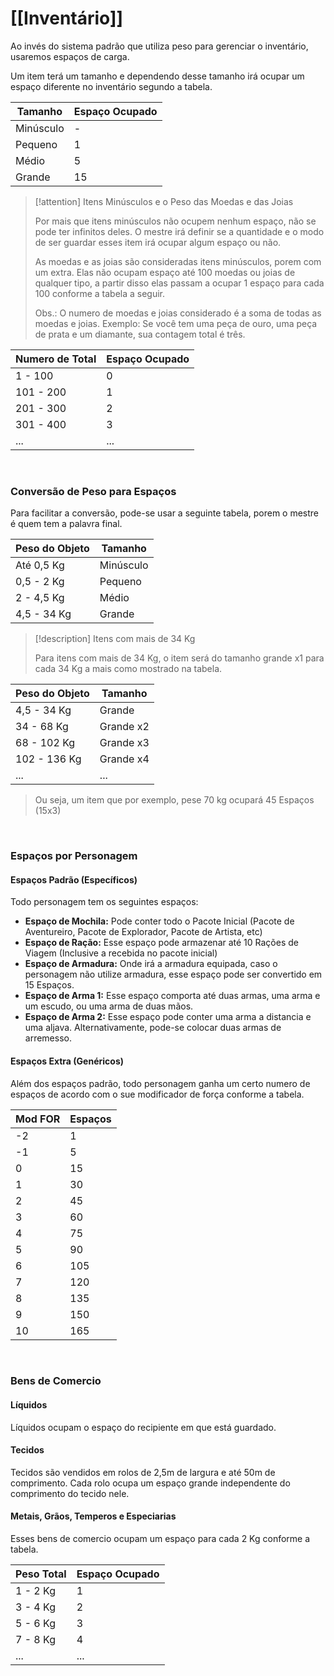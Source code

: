 # [[Inventário]]

Ao invés do sistema padrão que utiliza peso para gerenciar o inventário, usaremos espaços de carga.

Um item terá um tamanho e dependendo desse tamanho irá ocupar um espaço diferente no inventário segundo a tabela.

| Tamanho   | Espaço Ocupado |
| --------- | -------------- |
| Minúsculo | -              |
| Pequeno   | 1              |
| Médio     | 5              |
| Grande    | 15             |

> [!attention] Itens Minúsculos e o Peso das Moedas e das Joias
> 
> Por mais que itens minúsculos não ocupem nenhum espaço, não se pode ter infinitos deles. O mestre irá definir se a quantidade e o modo de ser guardar esses item irá ocupar algum espaço ou não.
> 
> As moedas e as joias são consideradas itens minúsculos, porem com um extra. Elas não ocupam espaço até 100 moedas ou joias de qualquer tipo, a partir disso elas passam a ocupar 1 espaço para cada 100 conforme a tabela a seguir.
> 
> Obs.: O numero de moedas e joias considerado é a soma de todas as moedas e joias. Exemplo: Se você tem uma peça de ouro, uma peça de prata e um diamante, sua contagem total é três.
> 
| Numero de Total | Espaço Ocupado |
| --------------- | -------------- |
| 1 - 100         | 0              |
| 101 - 200       | 1              |
| 201 - 300       | 2              |
| 301 - 400       | 3              |
| ...             | ...            |

**⠀**
### Conversão de Peso para Espaços
Para facilitar a conversão, pode-se usar a seguinte tabela, porem o mestre é quem tem a palavra final.

| Peso do Objeto  | Tamanho   |
| --------------- | --------- |
| Até 0,5 Kg      | Minúsculo |
| 0,5 - 2 Kg      | Pequeno   |
| 2 - 4,5 Kg      | Médio     |
| 4,5 - 34 Kg     | Grande    |

> [!description] Itens com mais de 34 Kg
> 
> Para itens com mais de 34 Kg, o item será do tamanho grande x1 para cada 34 Kg a mais como mostrado na tabela.
> 
| Peso do Objeto | Tamanho   |
| -------------- | --------- |
| 4,5 - 34 Kg    | Grande    |
| 34 - 68 Kg     | Grande x2 |
| 68 - 102 Kg    | Grande x3 |
| 102 - 136 Kg   | Grande x4 |
| ...            | ...       |
>
> Ou seja, um item que por exemplo, pese 70 kg ocupará 45 Espaços (15x3)

**⠀**

### Espaços por Personagem
#### Espaços Padrão (Específicos)
Todo personagem tem os seguintes espaços:

- **Espaço de Mochila:** Pode conter todo o Pacote Inicial (Pacote de Aventureiro, Pacote de Explorador, Pacote de Artista, etc)
- **Espaço de Ração:** Esse espaço pode armazenar até 10 Rações de Viagem (Inclusive a recebida no pacote inicial)
- **Espaço de Armadura:** Onde irá a armadura equipada, caso o personagem não utilize armadura, esse espaço pode ser convertido em 15 Espaços.
- **Espaço de Arma 1:** Esse espaço comporta até duas armas, uma arma e um escudo, ou uma arma de duas mãos.
- **Espaço de Arma 2:** Esse espaço pode conter uma arma a distancia e uma aljava. Alternativamente, pode-se colocar duas armas de arremesso.

#### Espaços Extra (Genéricos)
Além dos espaços padrão, todo personagem ganha um certo numero de espaços de acordo com o sue modificador de força conforme a tabela.

| Mod FOR | Espaços |
| ------- | ------- |
| -2      | 1       |
| -1      | 5       |
| 0       | 15      |
| 1       | 30      |
| 2       | 45      |
| 3       | 60      |
| 4       | 75      |
| 5       | 90      |
| 6       | 105     |
| 7       | 120     |
| 8       | 135     |
| 9       | 150     |
| 10      | 165     |

**⠀**

### Bens de Comercio
#### Líquidos

Líquidos ocupam o espaço do recipiente em que está guardado.

#### Tecidos

Tecidos são vendidos em rolos de 2,5m de largura e até 50m de comprimento. Cada rolo ocupa um espaço grande independente do comprimento do tecido nele.

#### Metais, Grãos, Temperos e Especiarias

Esses bens de comercio ocupam um espaço para cada 2 Kg conforme a tabela.

| Peso Total | Espaço Ocupado |
| ---------- | -------------- |
| 1 - 2 Kg   | 1              |
| 3 - 4 Kg   | 2              |
| 5 - 6 Kg   | 3              |
| 7 - 8 Kg   | 4              |
| ...        | ...            |

